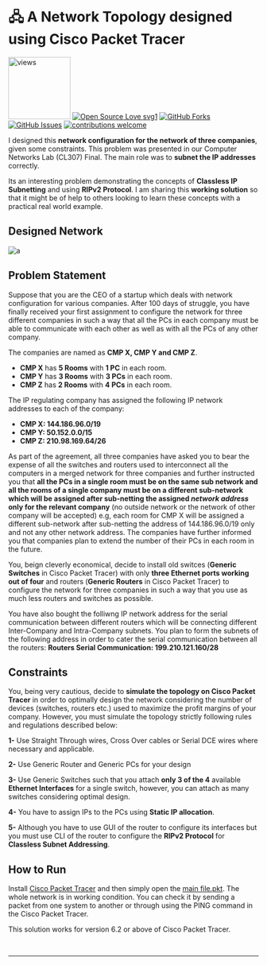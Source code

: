 # 🖧 A Network Topology designed using Cisco Packet Tracer

<a href="https://github.com/harismuneer"><img alt="views" title="Github views" src="https://komarev.com/ghpvc/?username=harismuneer&style=flat-square" width="125"/></a>
[![Open Source Love svg1](https://badges.frapsoft.com/os/v1/open-source.svg?v=103)](#)
[![GitHub Forks](https://img.shields.io/github/forks/harismuneer/Network-Simulation-Using-Cisco-Packet-Tracer.svg?style=social&label=Fork&maxAge=2592000)](https://www.github.com/harismuneer/Network-Simulation-Using-Cisco-Packet-Tracer/fork)
[![GitHub Issues](https://img.shields.io/github/issues/harismuneer/Network-Simulation-Using-Cisco-Packet-Tracer.svg?style=flat&label=Issues&maxAge=2592000)](https://www.github.com/harismuneer/Network-Simulation-Using-Cisco-Packet-Tracer/issues)
[![contributions welcome](https://img.shields.io/badge/contributions-welcome-brightgreen.svg?style=flat&label=Contributions&colorA=red&colorB=black	)](#)

I designed this **network configuration for the network of three companies**, given some constraints. This problem was presented in our  Computer Networks Lab (CL307) Final. The main role was to **subnet the IP addresses** correctly.

Its an interesting problem demonstrating the concepts of **Classless IP Subnetting** and using **RIPv2 Protocol**. I am sharing this **working solution** so that it might be of help to others looking to learn these concepts with a practical real world example.


## Designed Network
![a](../master/network-screenshot.PNG)


## Problem Statement
Suppose that you are the CEO of a startup which deals with network configuration for various companies. After 100 days of struggle, you have finally received your first assignment to configure the network for three different companies in such a way that all the PCs in each company must be able to communicate with each other as well as with all the PCs of any other company.

The companies are named as **CMP X, CMP Y and CMP Z**. 

- **CMP X** has **5 Rooms** with **1 PC** in each room.
- **CMP Y** has **3 Rooms** with **3 PCs** in each room.
- **CMP Z** has **2 Rooms** with **4 PCs** in each room.

The IP regulating company has assigned the following IP network addresses to each of the company:

- **CMP X: 144.186.96.0/19**
- **CMP Y: 50.152.0.0/15**
- **CMP Z: 210.98.169.64/26**

As part of the agreement, all three companies have asked you to bear the expense of all the switches and routers used to interconnect all the computers in a merged network for three companies and further instructed you that **all the PCs in a single room must be on the same sub network and all the rooms of a single company must be on a different sub-network which will be assigned after sub-netting the assigned *network address* only for the relevant company** (no outside network or the network of other company will be accepted) e.g, each room for CMP X will be assigned a different sub-network after sub-netting the address of 144.186.96.0/19 only and not any other network address. The companies have further informed you that companies plan to extend the number of their PCs in each room in the future.

You, beign cleverly economical, decide to install old switces (**Generic Switches** in Cisco Packet Tracer) with only **three Ethernet ports working out of four** and routers (**Generic Routers** in Cisco Packet Tracer) to configure the network for three companies in such a way that you use as much less routers and switches as possible. 

You have also bought the folliwng IP network address for the serial communication between different routers which will be connecting different Inter-Company and Intra-Company subnets. You plan to form the subnets of the following address in order to cater the serial communication between all the routers: **Routers Serial Communication: 199.210.121.160/28**

## Constraints

You, being very cautious, decide to **simulate the topology on Cisco Packet Tracer** in order to optimally design the network considering the number of devices (switches, routers etc.) used to maximize the profit margins of your company. However, you must simulate the topology strictly following rules and regulations described below:

**1-** Use Straight Through wires, Cross Over cables or Serial DCE wires where necessary and applicable.

**2-** Use Generic Router and Generic PCs for your design

**3-** Use Generic Switches such that you attach **only 3 of the 4** available **Ethernet Interfaces** for a single switch, however, you can attach as many switches considering optimal design.

**4-** You have to assign IPs to the PCs using **Static IP allocation**.

**5-** Although you have to use GUI of the router to configure its interfaces but you must use CLI of the router to configure the **RIPv2 Protocol** for **Classless Subnet Addressing**.

## How to Run
Install [Cisco Packet Tracer](https://www.netacad.com/courses/packet-tracer) and then simply open the [main file.pkt](../master/main/main%20file.pkt). The whole network is in working condition. You can check it by sending a packet from one system to another or through using the PING command in the Cisco Packet Tracer.

This solution works for version 6.2 or above of Cisco Packet Tracer.

<br>
<hr>



<!-- PROFILE_INTRO_END -->




